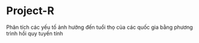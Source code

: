 # Project-R
Phân tích các yếu tố ảnh hưởng đến tuổi thọ của các quốc gia bằng phương trình hồi quy tuyến tính
